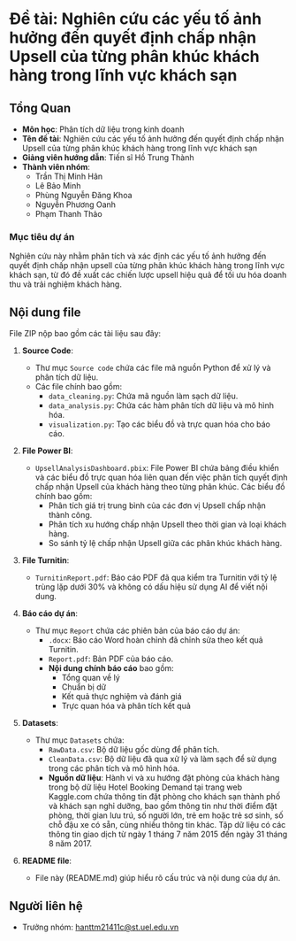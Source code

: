 # Đề tài: Nghiên cứu các yếu tố ảnh hưởng đến quyết định chấp nhận Upsell của từng phân khúc khách hàng trong lĩnh vực khách sạn

## Tổng Quan
- **Môn học**: Phân tích dữ liệu trong kinh doanh
- **Tên đề tài**: Nghiên cứu các yếu tố ảnh hưởng đến quyết định chấp nhận Upsell của từng phân khúc khách hàng trong lĩnh vực khách sạn
- **Giảng viên hướng dẫn**: Tiến sĩ Hồ Trung Thành
- **Thành viên nhóm**: 
  - Trần Thị Minh Hân
  - Lê Bảo Minh
  - Phùng Nguyễn Đăng Khoa
  - Nguyễn Phương Oanh
  - Phạm Thanh Thảo

### Mục tiêu dự án
Nghiên cứu này nhằm phân tích và xác định các yếu tố ảnh hưởng đến quyết định chấp nhận upsell của từng phân khúc khách hàng trong lĩnh vực khách sạn, từ đó đề xuất các chiến lược upsell hiệu quả để tối ưu hóa doanh thu và trải nghiệm khách hàng.


## Nội dung file
File ZIP nộp bao gồm các tài liệu sau đây:

1. **Source Code**:
   - Thư mục `Source code` chứa các file mã nguồn Python để xử lý và phân tích dữ liệu. 
   - Các file chính bao gồm:
     - `data_cleaning.py`: Chứa mã nguồn làm sạch dữ liệu.
     - `data_analysis.py`: Chứa các hàm phân tích dữ liệu và mô hình hóa.
     - `visualization.py`: Tạo các biểu đồ và trực quan hóa cho báo cáo.
   
2. **File Power BI**:
   - `UpsellAnalysisDashboard.pbix`: File Power BI chứa bảng điều khiển và các biểu đồ trực quan hóa liên quan đến việc phân tích quyết định chấp nhận Upsell của khách hàng theo từng phân khúc. Các biểu đồ chính bao gồm:
     - Phân tích giá trị trung bình của các đơn vị Upsell chấp nhận thành công.
     - Phân tích xu hướng chấp nhận Upsell theo thời gian và loại khách hàng.
     - So sánh tỷ lệ chấp nhận Upsell giữa các phân khúc khách hàng.

3. **File Turnitin**:
   - `TurnitinReport.pdf`: Báo cáo PDF đã qua kiểm tra Turnitin với tỷ lệ trùng lặp dưới 30% và không có dấu hiệu sử dụng AI để viết nội dung.

4. **Báo cáo dự án**:
   - Thư mục `Report` chứa các phiên bản của báo cáo dự án:
     - `.docx`: Báo cáo Word hoàn chỉnh đã chỉnh sửa theo kết quả Turnitin.
     - `Report.pdf`: Bản PDF của báo cáo.
     - **Nội dung chính báo cáo** bao gồm:
       - Tổng quan về lý 
       - Chuẩn bị dữ 
       - Kết quả thực nghiệm và đánh giá
       - Trực quan hóa và phân tích kết quả

5. **Datasets**:
   - Thư mục `Datasets` chứa:
     - `RawData.csv`: Bộ dữ liệu gốc dùng để phân tích.
     - `CleanData.csv`: Bộ dữ liệu đã qua xử lý và làm sạch để sử dụng trong các phân tích và mô hình hóa.
     - **Nguồn dữ liệu**: Hành vi và xu hướng đặt phòng của khách hàng trong bộ dữ liệu Hotel Booking Demand tại trang web Kaggle.com chứa thông tin đặt phòng cho khách sạn thành phố và khách sạn nghỉ dưỡng, bao gồm thông tin như thời điểm đặt phòng, thời gian lưu trú, số người lớn, trẻ em hoặc trẻ sơ sinh, số chỗ đậu xe có sẵn, cùng nhiều thông tin khác. Tập dữ liệu có các thông tin giao dịch từ ngày 1 tháng 7 năm 2015 đến ngày 31 tháng 8 năm 2017.


6. **README file**:
   - File này (README.md) giúp hiểu rõ cấu trúc và nội dung của dự án.


## Người liên hệ
- Trưởng nhóm: hanttm21411c@st.uel.edu.vn



